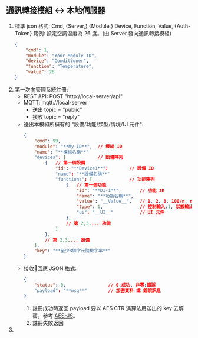 通訊轉接模組 ↔ 本地伺服器
---

1. 標準 json 格式: Cmd, {Server,} {Module,} Device, Function, Value, {Auth-Token}
範例: 設定空調温度為 26 度。(由 Server 發向通訊轉接模組)
    ```JSON
    {
        "cmd": 1,
        "module": "Your Module ID",
        "device": "Conditioner",
        "function": "Temperature",
        "value": 26
    }
    ```
2. 第一次向管理系統註冊:
    * REST API: POST "http://local-server/api"
    * MQTT: mqtt://local-server
        * 送出 topic = "public"
        * 接收 topic = "reply"
    * 送出本模組所擁有的 "設備/功能/類型/情境/UI 元件":
        ```JSON
        {
            "cmd": 99,
            "module": "**My-ID**",  // 模組 ID
            "name": "**模組名稱**"
            "devices": [            // 設備陣列
                {   // 第一個設備
                    "id": "**Device1**":        // 設備 ID
                    "name": "**設備名稱**"
                    "functions": [              // 功能陣列
                        {   // 第一個功能
                            "id": "**DI-1**",       // 功能 ID
                            "name": "**功能名稱**",
                            "value": "__Value__",   // 1, 2, 3, 100/n, n1~n2       
                            "type": 1,              // 控制輸入:1, 狀態輸出:0, 輸出入:3
                            "ui": "__UI__"          // UI 元件
                        },
                        // 第 2,3,... 功能
                    ]
                },
                // 第 2,3,... 設備
            ],
            "key": "**至少8個字元隨機字串**"
        }
        ```
    * 接收回應 JSON 格式:
        ```JSON
        {
            "status": 0,                // 0:成功, 非零:錯誤
            "payload": "**msg**"        // 加密資料 或 錯誤訊息
        }
        ```
        1. 註冊成功時返回 payload 要以 AES CTR 演算法用送出的 key 去解密，參考 [AES-JS](https://github.com/ricmoo/aes-js)。
        2. 註冊失敗返回
3.



